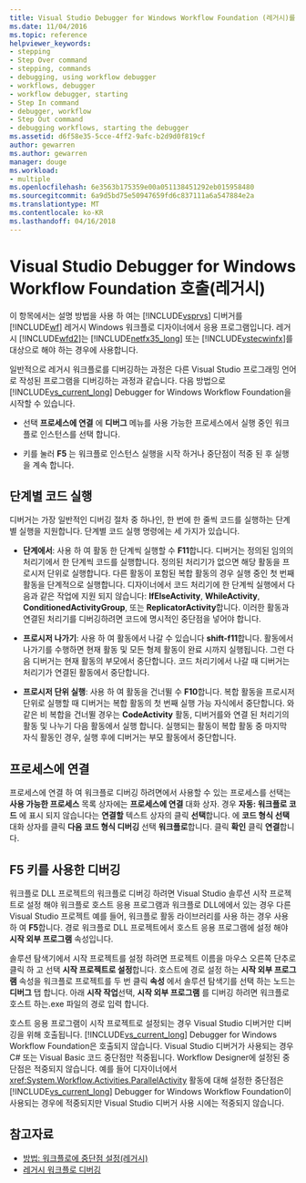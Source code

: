 ```yaml
---
title: Visual Studio Debugger for Windows Workflow Foundation (레거시)를 호출 합니다. | Microsoft Docs
ms.date: 11/04/2016
ms.topic: reference
helpviewer_keywords:
- stepping
- Step Over command
- stepping, commands
- debugging, using workflow debugger
- workflows, debugger
- workflow debugger, starting
- Step In command
- debugger, workflow
- Step Out command
- debugging workflows, starting the debugger
ms.assetid: d6f58e35-5cce-4ff2-9afc-b2d9d0f819cf
author: gewarren
ms.author: gewarren
manager: douge
ms.workload:
- multiple
ms.openlocfilehash: 6e3563b175359e00a051138451292eb015958480
ms.sourcegitcommit: 6a9d5bd75e50947659fd6c837111a6a547884e2a
ms.translationtype: MT
ms.contentlocale: ko-KR
ms.lasthandoff: 04/16/2018
---
```

# <a name="invoking-the-visual-studio-debugger-for-windows-workflow-foundation-legacy"></a>Visual Studio Debugger for Windows Workflow Foundation 호출(레거시)
이 항목에서는 설명 방법을 사용 하 여는 [!INCLUDE[vsprvs](../code-quality/includes/vsprvs_md.md)] 디버거를 [!INCLUDE[wf](../workflow-designer/includes/wf_md.md)] 레거시 Windows 워크플로 디자이너에서 응용 프로그램입니다. 레거시 [!INCLUDE[wfd2](../workflow-designer/includes/wfd2_md.md)]는 [!INCLUDE[netfx35_long](../workflow-designer/includes/netfx35_long_md.md)] 또는 [!INCLUDE[vstecwinfx](../workflow-designer/includes/vstecwinfx_md.md)]를 대상으로 해야 하는 경우에 사용합니다.

 일반적으로 레거시 워크플로를 디버깅하는 과정은 다른 Visual Studio 프로그래밍 언어로 작성된 프로그램을 디버깅하는 과정과 같습니다. 다음 방법으로 [!INCLUDE[vs_current_long](../misc/includes/vs_current_long_md.md)] Debugger for Windows Workflow Foundation을 시작할 수 있습니다.

-   선택 **프로세스에 연결** 에 **디버그** 메뉴를 사용 가능한 프로세스에서 실행 중인 워크플로 인스턴스를 선택 합니다.

-   키를 눌러 **F5** 는 워크플로 인스턴스 실행을 시작 하거나 중단점이 적중 된 후 실행을 계속 합니다.

## <a name="stepping-through-code"></a>단계별 코드 실행
 디버거는 가장 일반적인 디버깅 절차 중 하나인, 한 번에 한 줄씩 코드를 실행하는 단계별 실행을 지원합니다. 단계별 코드 실행 명령에는 세 가지가 있습니다.

-   **단계에서**: 사용 하 여 활동 한 단계씩 실행할 수 **F11**합니다. 디버거는 정의된 임의의 처리기에서 한 단계씩 코드를 실행합니다. 정의된 처리기가 없으면 해당 활동을 프로시저 단위로 실행합니다. 다른 활동이 포함된 복합 활동의 경우 실행 중인 첫 번째 활동을 단계적으로 실행합니다. 디자이너에서 코드 처리기에 한 단계씩 실행에서 다음과 같은 작업에 지원 되지 않습니다: **IfElseActivity**, **WhileActivity**, **ConditionedActivityGroup**, 또는 **ReplicatorActivity**합니다. 이러한 활동과 연결된 처리기를 디버깅하려면 코드에 명시적인 중단점을 넣어야 합니다.

-   **프로시저 나가기**: 사용 하 여 활동에서 나갈 수 있습니다 **shift-f11**합니다. 활동에서 나가기를 수행하면 현재 활동 및 모든 형제 활동이 완료 시까지 실행됩니다. 그런 다음 디버거는 현재 활동의 부모에서 중단합니다. 코드 처리기에서 나갈 때 디버거는 처리기가 연결된 활동에서 중단합니다.

-   **프로시저 단위 실행**: 사용 하 여 활동을 건너뛸 수 **F10**합니다. 복합 활동을 프로시저 단위로 실행할 때 디버거는 복합 활동의 첫 번째 실행 가능 자식에서 중단합니다. 와 같은 비 복합을 건너뛸 경우는 **CodeActivity** 활동, 디버거를와 연결 된 처리기의 활동 및 나누기 다음 활동에서 실행 합니다. 실행되는 활동이 복합 활동 중 마지막 자식 활동인 경우, 실행 후에 디버거는 부모 활동에서 중단합니다.

## <a name="attaching-to-a-process"></a>프로세스에 연결
 프로세스에 연결 하 여 워크플로 디버깅 하려면에서 사용할 수 있는 프로세스를 선택는 **사용 가능한 프로세스** 목록 상자에는 **프로세스에 연결** 대화 상자. 경우 **자동: 워크플로 코드** 에 표시 되지 않습니다는 **연결할** 텍스트 상자의 클릭 **선택**합니다. 에 **코드 형식 선택** 대화 상자를 클릭 **다음 코드 형식 디버깅** 선택 **워크플로**합니다. 클릭 **확인** 클릭 **연결**합니다.

## <a name="debugging-with-f5"></a>F5 키를 사용한 디버깅
 워크플로 DLL 프로젝트의 워크플로 디버깅 하려면 Visual Studio 솔루션 시작 프로젝트로 설정 해야 워크플로 호스트 응용 프로그램과 워크플로 DLL에에서 있는 경우 다른 Visual Studio 프로젝트 예를 들어, 워크플로 활동 라이브러리를 사용 하는 경우 사용 하 여 **F5**합니다. 경로 워크플로 DLL 프로젝트에서 호스트 응용 프로그램에 설정 해야 **시작 외부 프로그램** 속성입니다.

 솔루션 탐색기에서 시작 프로젝트를 설정 하려면 프로젝트 이름을 마우스 오른쪽 단추로 클릭 하 고 선택 **시작 프로젝트로 설정**합니다. 호스트에 경로 설정 하는 **시작 외부 프로그램** 속성을 워크플로 프로젝트를 두 번 클릭 **속성** 에서 솔루션 탐색기를 선택 하는 노드는 **디버그** 탭 합니다. 아래 **시작 작업**선택, **시작 외부 프로그램** 를 디버깅 하려면 워크플로 호스트 하는.exe 파일의 경로 입력 합니다.

 호스트 응용 프로그램이 시작 프로젝트로 설정되는 경우 Visual Studio 디버거만 디버깅을 위해 호출됩니다. [!INCLUDE[vs_current_long](../misc/includes/vs_current_long_md.md)] Debugger for Windows Workflow Foundation은 호출되지 않습니다. Visual Studio 디버거가 사용되는 경우 C# 또는 Visual Basic 코드 중단점만 적중됩니다. Workflow Designer에 설정된 중단점은 적중되지 않습니다. 예를 들어 디자이너에서 <xref:System.Workflow.Activities.ParallelActivity> 활동에 대해 설정한 중단점은 [!INCLUDE[vs_current_long](../misc/includes/vs_current_long_md.md)] Debugger for Windows Workflow Foundation이 사용되는 경우에 적중되지만 Visual Studio 디버거 사용 시에는 적중되지 않습니다.

## <a name="see-also"></a>참고자료

- [방법: 워크플로에 중단점 설정(레거시)](../workflow-designer/how-to-set-breakpoints-in-workflows-legacy.md)
- [레거시 워크플로 디버깅](../workflow-designer/debugging-legacy-workflows.md)